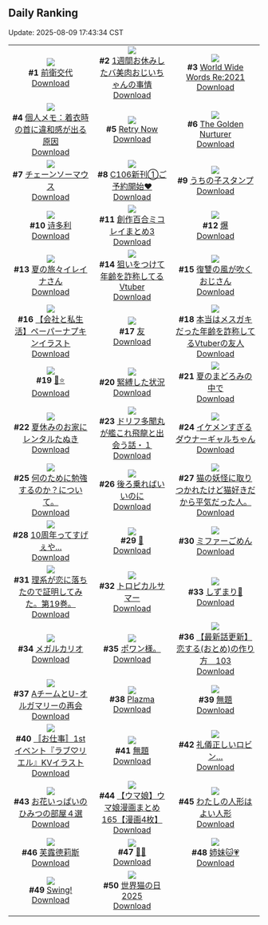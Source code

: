 ## Daily Ranking
Update: 2025-08-09 17:43:34 CST

|      |      |      |
| :----: | :----: | :----: |
| ![](https://i.pixiv.re/c/240x480/img-master/img/2025/08/07/00/00/11/133571359_p0_master1200.jpg)<br>**#1** [前衛交代](https://www.pixiv.net/artworks/133571359)<br>[Download](https://i.pixiv.re/img-original/img/2025/08/07/00/00/11/133571359_p0.jpg) | ![](https://i.pixiv.re/c/240x480/img-master/img/2025/08/07/00/01/03/133571647_p0_master1200.jpg)<br>**#2** [1週間お休みしたバ美肉おじいちゃんの事情](https://www.pixiv.net/artworks/133571647)<br>[Download](https://i.pixiv.re/img-original/img/2025/08/07/00/01/03/133571647_p0.jpg) | ![](https://i.pixiv.re/c/240x480/img-master/img/2025/08/07/12/00/06/133585425_p0_master1200.jpg)<br>**#3** [World Wide Words Re:2021](https://www.pixiv.net/artworks/133585425)<br>[Download](https://i.pixiv.re/img-original/img/2025/08/07/12/00/06/133585425_p0.jpg) |
| ![](https://i.pixiv.re/c/240x480/img-master/img/2025/08/07/06/00/05/133579427_p0_master1200.jpg)<br>**#4** [個人メモ：着衣時の首に違和感が出る原因](https://www.pixiv.net/artworks/133579427)<br>[Download](https://i.pixiv.re/img-original/img/2025/08/07/06/00/05/133579427_p0.jpg) | ![](https://i.pixiv.re/c/240x480/img-master/img/2025/08/08/00/09/14/133608940_p0_master1200.jpg)<br>**#5** [Retry Now](https://www.pixiv.net/artworks/133608940)<br>[Download](https://i.pixiv.re/img-original/img/2025/08/08/00/09/14/133608940_p0.jpg) | ![](https://i.pixiv.re/c/240x480/img-master/img/2025/08/08/20/25/59/133636435_p0_master1200.jpg)<br>**#6** [The Golden Nurturer](https://www.pixiv.net/artworks/133636435)<br>[Download](https://i.pixiv.re/img-original/img/2025/08/08/20/25/59/133636435_p0.jpg) |
| ![](https://i.pixiv.re/c/240x480/img-master/img/2025/08/08/00/00/14/133608165_p0_master1200.jpg)<br>**#7** [チェーンソーマウス](https://www.pixiv.net/artworks/133608165)<br>[Download](https://i.pixiv.re/img-original/img/2025/08/08/00/00/14/133608165_p0.jpg) | ![](https://i.pixiv.re/c/240x480/img-master/img/2025/08/07/06/00/15/133579466_p0_master1200.jpg)<br>**#8** [C106新刊①ご予約開始♥](https://www.pixiv.net/artworks/133579466)<br>[Download](https://i.pixiv.re/img-original/img/2025/08/07/06/00/15/133579466_p0.jpg) | ![](https://i.pixiv.re/c/240x480/img-master/img/2025/08/07/07/14/22/133580640_p0_master1200.jpg)<br>**#9** [うちの子スタンプ](https://www.pixiv.net/artworks/133580640)<br>[Download](https://i.pixiv.re/img-original/img/2025/08/07/07/14/22/133580640_p0.png) |
| ![](https://i.pixiv.re/c/240x480/img-master/img/2025/08/07/14/47/34/133589150_p0_master1200.jpg)<br>**#10** [诗多利](https://www.pixiv.net/artworks/133589150)<br>[Download](https://i.pixiv.re/img-original/img/2025/08/07/14/47/34/133589150_p0.jpg) | ![](https://i.pixiv.re/c/240x480/img-master/img/2025/08/08/00/44/21/133610373_p0_master1200.jpg)<br>**#11** [創作百合ミコレイまとめ3](https://www.pixiv.net/artworks/133610373)<br>[Download](https://i.pixiv.re/img-original/img/2025/08/08/00/44/21/133610373_p0.jpg) | ![](https://i.pixiv.re/c/240x480/img-master/img/2025/08/08/00/14/19/133609192_p0_master1200.jpg)<br>**#12** [爆](https://www.pixiv.net/artworks/133609192)<br>[Download](https://i.pixiv.re/img-original/img/2025/08/08/00/14/19/133609192_p0.jpg) |
| ![](https://i.pixiv.re/c/240x480/img-master/img/2025/08/08/00/02/08/133608550_p0_master1200.jpg)<br>**#13** [夏の旅々イレイナさん](https://www.pixiv.net/artworks/133608550)<br>[Download](https://i.pixiv.re/img-original/img/2025/08/08/00/02/08/133608550_p0.png) | ![](https://i.pixiv.re/c/240x480/img-master/img/2025/08/07/21/12/01/133600909_p0_master1200.jpg)<br>**#14** [狙いをつけて年齢を詐称してるVtuber](https://www.pixiv.net/artworks/133600909)<br>[Download](https://i.pixiv.re/img-original/img/2025/08/07/21/12/01/133600909_p0.png) | ![](https://i.pixiv.re/c/240x480/img-master/img/2025/08/07/18/22/16/133594503_p0_master1200.jpg)<br>**#15** [復讐の風が吹くおじさん](https://www.pixiv.net/artworks/133594503)<br>[Download](https://i.pixiv.re/img-original/img/2025/08/07/18/22/16/133594503_p0.jpg) |
| ![](https://i.pixiv.re/c/240x480/img-master/img/2025/08/08/12/00/06/133622361_p0_master1200.jpg)<br>**#16** [【会社と私生活】ペーパーナプキンイラスト](https://www.pixiv.net/artworks/133622361)<br>[Download](https://i.pixiv.re/img-original/img/2025/08/08/12/00/06/133622361_p0.jpg) | ![](https://i.pixiv.re/c/240x480/img-master/img/2025/08/07/22/47/46/133604953_p0_master1200.jpg)<br>**#17** [友](https://www.pixiv.net/artworks/133604953)<br>[Download](https://i.pixiv.re/img-original/img/2025/08/07/22/47/46/133604953_p0.png) | ![](https://i.pixiv.re/c/240x480/img-master/img/2025/08/08/21/04/23/133638110_p0_master1200.jpg)<br>**#18** [本当はメスガキだった年齢を詐称してるVtuberの友人](https://www.pixiv.net/artworks/133638110)<br>[Download](https://i.pixiv.re/img-original/img/2025/08/08/21/04/23/133638110_p0.png) |
| ![](https://i.pixiv.re/c/240x480/img-master/img/2025/08/07/12/27/07/133586105_p0_master1200.jpg)<br>**#19** [🐉⭐](https://www.pixiv.net/artworks/133586105)<br>[Download](https://i.pixiv.re/img-original/img/2025/08/07/12/27/07/133586105_p0.png) | ![](https://i.pixiv.re/c/240x480/img-master/img/2025/08/08/07/06/20/133617239_p0_master1200.jpg)<br>**#20** [緊縛した状況](https://www.pixiv.net/artworks/133617239)<br>[Download](https://i.pixiv.re/img-original/img/2025/08/08/07/06/20/133617239_p0.jpg) | ![](https://i.pixiv.re/c/240x480/img-master/img/2025/08/08/00/00/04/133608063_p0_master1200.jpg)<br>**#21** [夏のまどろみの中で](https://www.pixiv.net/artworks/133608063)<br>[Download](https://i.pixiv.re/img-original/img/2025/08/08/00/00/04/133608063_p0.png) |
| ![](https://i.pixiv.re/c/240x480/img-master/img/2025/08/07/12/20/24/133585967_p0_master1200.jpg)<br>**#22** [夏休みのお家にレンタルたぬき](https://www.pixiv.net/artworks/133585967)<br>[Download](https://i.pixiv.re/img-original/img/2025/08/07/12/20/24/133585967_p0.png) | ![](https://i.pixiv.re/c/240x480/img-master/img/2025/08/07/11/56/47/133585328_p0_master1200.jpg)<br>**#23** [ドリフ多聞丸が艦これ飛龍と出会う話・１](https://www.pixiv.net/artworks/133585328)<br>[Download](https://i.pixiv.re/img-original/img/2025/08/07/11/56/47/133585328_p0.jpg) | ![](https://i.pixiv.re/c/240x480/img-master/img/2025/08/08/00/00/26/133608258_p0_master1200.jpg)<br>**#24** [イケメンすぎるダウナーギャルちゃん](https://www.pixiv.net/artworks/133608258)<br>[Download](https://i.pixiv.re/img-original/img/2025/08/08/00/00/26/133608258_p0.png) |
| ![](https://i.pixiv.re/c/240x480/img-master/img/2025/08/08/19/38/55/133634322_p0_master1200.jpg)<br>**#25** [何のために勉強するのか？について。](https://www.pixiv.net/artworks/133634322)<br>[Download](https://i.pixiv.re/img-original/img/2025/08/08/19/38/55/133634322_p0.jpg) | ![](https://i.pixiv.re/c/240x480/img-master/img/2025/08/07/12/45/14/133586493_p0_master1200.jpg)<br>**#26** [後ろ乗ればいいのに](https://www.pixiv.net/artworks/133586493)<br>[Download](https://i.pixiv.re/img-original/img/2025/08/07/12/45/14/133586493_p0.jpg) | ![](https://i.pixiv.re/c/240x480/img-master/img/2025/08/08/18/51/16/133632391_p0_master1200.jpg)<br>**#27** [猫の妖怪に取りつかれたけど猫好きだから平気だった人。](https://www.pixiv.net/artworks/133632391)<br>[Download](https://i.pixiv.re/img-original/img/2025/08/08/18/51/16/133632391_p0.jpg) |
| ![](https://i.pixiv.re/c/240x480/img-master/img/2025/08/07/03/45/57/133577715_p0_master1200.jpg)<br>**#28** [10周年ってすげぇや...](https://www.pixiv.net/artworks/133577715)<br>[Download](https://i.pixiv.re/img-original/img/2025/08/07/03/45/57/133577715_p0.jpg) | ![](https://i.pixiv.re/c/240x480/img-master/img/2025/08/07/00/16/33/133572482_p0_master1200.jpg)<br>**#29** [🐙](https://www.pixiv.net/artworks/133572482)<br>[Download](https://i.pixiv.re/img-original/img/2025/08/07/00/16/33/133572482_p0.jpg) | ![](https://i.pixiv.re/c/240x480/img-master/img/2025/08/07/01/28/36/133574941_p0_master1200.jpg)<br>**#30** [ミファーごめん](https://www.pixiv.net/artworks/133574941)<br>[Download](https://i.pixiv.re/img-original/img/2025/08/07/01/28/36/133574941_p0.jpg) |
| ![](https://i.pixiv.re/c/240x480/img-master/img/2025/08/07/18/40/32/133595067_p0_master1200.jpg)<br>**#31** [理系が恋に落ちたので証明してみた。第19巻。](https://www.pixiv.net/artworks/133595067)<br>[Download](https://i.pixiv.re/img-original/img/2025/08/07/18/40/32/133595067_p0.jpg) | ![](https://i.pixiv.re/c/240x480/img-master/img/2025/08/07/02/52/24/133576786_p0_master1200.jpg)<br>**#32** [トロピカルサマー](https://www.pixiv.net/artworks/133576786)<br>[Download](https://i.pixiv.re/img-original/img/2025/08/07/02/52/24/133576786_p0.jpg) | ![](https://i.pixiv.re/c/240x480/img-master/img/2025/08/07/00/02/58/133571857_p0_master1200.jpg)<br>**#33** [しずまり🐙](https://www.pixiv.net/artworks/133571857)<br>[Download](https://i.pixiv.re/img-original/img/2025/08/07/00/02/58/133571857_p0.jpg) |
| ![](https://i.pixiv.re/c/240x480/img-master/img/2025/08/07/21/47/06/133602275_p0_master1200.jpg)<br>**#34** [メガルカリオ](https://www.pixiv.net/artworks/133602275)<br>[Download](https://i.pixiv.re/img-original/img/2025/08/07/21/47/06/133602275_p0.jpg) | ![](https://i.pixiv.re/c/240x480/img-master/img/2025/08/08/19/42/25/133634462_p0_master1200.jpg)<br>**#35** [ポワン様。](https://www.pixiv.net/artworks/133634462)<br>[Download](https://i.pixiv.re/img-original/img/2025/08/08/19/42/25/133634462_p0.jpg) | ![](https://i.pixiv.re/c/240x480/img-master/img/2025/08/08/12/04/43/133622639_p0_master1200.jpg)<br>**#36** [【最新話更新】恋する(おとめ)の作り方　103](https://www.pixiv.net/artworks/133622639)<br>[Download](https://i.pixiv.re/img-original/img/2025/08/08/12/04/43/133622639_p0.jpg) |
| ![](https://i.pixiv.re/c/240x480/img-master/img/2025/08/08/21/58/41/133640436_p0_master1200.jpg)<br>**#37** [AチームとU-オルガマリーの再会](https://www.pixiv.net/artworks/133640436)<br>[Download](https://i.pixiv.re/img-original/img/2025/08/08/21/58/41/133640436_p0.jpg) | ![](https://i.pixiv.re/c/240x480/img-master/img/2025/08/08/18/00/02/133630454_p0_master1200.jpg)<br>**#38** [Plazma](https://www.pixiv.net/artworks/133630454)<br>[Download](https://i.pixiv.re/img-original/img/2025/08/08/18/00/02/133630454_p0.jpg) | ![](https://i.pixiv.re/c/240x480/img-master/img/2025/08/07/19/38/18/133597043_p0_master1200.jpg)<br>**#39** [無題](https://www.pixiv.net/artworks/133597043)<br>[Download](https://i.pixiv.re/img-original/img/2025/08/07/19/38/18/133597043_p0.png) |
| ![](https://i.pixiv.re/c/240x480/img-master/img/2025/08/07/12/15/21/133585870_p0_master1200.jpg)<br>**#40** [〚お仕事〛1stイベント『ラブ♡リエル』KVイラスト](https://www.pixiv.net/artworks/133585870)<br>[Download](https://i.pixiv.re/img-original/img/2025/08/07/12/15/21/133585870_p0.png) | ![](https://i.pixiv.re/c/240x480/img-master/img/2025/08/08/22/22/58/133641667_p0_master1200.jpg)<br>**#41** [無題](https://www.pixiv.net/artworks/133641667)<br>[Download](https://i.pixiv.re/img-original/img/2025/08/08/22/22/58/133641667_p0.jpg) | ![](https://i.pixiv.re/c/240x480/img-master/img/2025/08/08/21/12/55/133638494_p0_master1200.jpg)<br>**#42** [礼儀正しいロビン…](https://www.pixiv.net/artworks/133638494)<br>[Download](https://i.pixiv.re/img-original/img/2025/08/08/21/12/55/133638494_p0.jpg) |
| ![](https://i.pixiv.re/c/240x480/img-master/img/2025/08/07/20/41/33/133599596_p0_master1200.jpg)<br>**#43** [お花いっぱいのひみつの部屋４選](https://www.pixiv.net/artworks/133599596)<br>[Download](https://i.pixiv.re/img-original/img/2025/08/07/20/41/33/133599596_p0.jpg) | ![](https://i.pixiv.re/c/240x480/img-master/img/2025/08/08/00/00/48/133608363_p0_master1200.jpg)<br>**#44** [【ウマ娘】ウマ娘漫画まとめ165【漫画4枚】](https://www.pixiv.net/artworks/133608363)<br>[Download](https://i.pixiv.re/img-original/img/2025/08/08/00/00/48/133608363_p0.jpg) | ![](https://i.pixiv.re/c/240x480/img-master/img/2025/08/07/19/32/54/133596879_p0_master1200.jpg)<br>**#45** [わたしの人形はよい人形](https://www.pixiv.net/artworks/133596879)<br>[Download](https://i.pixiv.re/img-original/img/2025/08/07/19/32/54/133596879_p0.png) |
| ![](https://i.pixiv.re/c/240x480/img-master/img/2025/08/08/18/00/15/133630554_p0_master1200.jpg)<br>**#46** [芙露德莉斯](https://www.pixiv.net/artworks/133630554)<br>[Download](https://i.pixiv.re/img-original/img/2025/08/08/18/00/15/133630554_p0.jpg) | ![](https://i.pixiv.re/c/240x480/img-master/img/2025/08/07/00/00/13/133571379_p0_master1200.jpg)<br>**#47** [🦊🤍](https://www.pixiv.net/artworks/133571379)<br>[Download](https://i.pixiv.re/img-original/img/2025/08/07/00/00/13/133571379_p0.jpg) | ![](https://i.pixiv.re/c/240x480/img-master/img/2025/08/07/00/00/13/133571376_p0_master1200.jpg)<br>**#48** [姉妹🐱💗](https://www.pixiv.net/artworks/133571376)<br>[Download](https://i.pixiv.re/img-original/img/2025/08/07/00/00/13/133571376_p0.jpg) |
| ![](https://i.pixiv.re/c/240x480/img-master/img/2025/08/07/00/00/09/133571343_p0_master1200.jpg)<br>**#49** [Swing!](https://www.pixiv.net/artworks/133571343)<br>[Download](https://i.pixiv.re/img-original/img/2025/08/07/00/00/09/133571343_p0.png) | ![](https://i.pixiv.re/c/240x480/img-master/img/2025/08/08/00/30/02/133609818_p0_master1200.jpg)<br>**#50** [世界猫の日2025](https://www.pixiv.net/artworks/133609818)<br>[Download](https://i.pixiv.re/img-original/img/2025/08/08/00/30/02/133609818_p0.jpg) |
|      |
